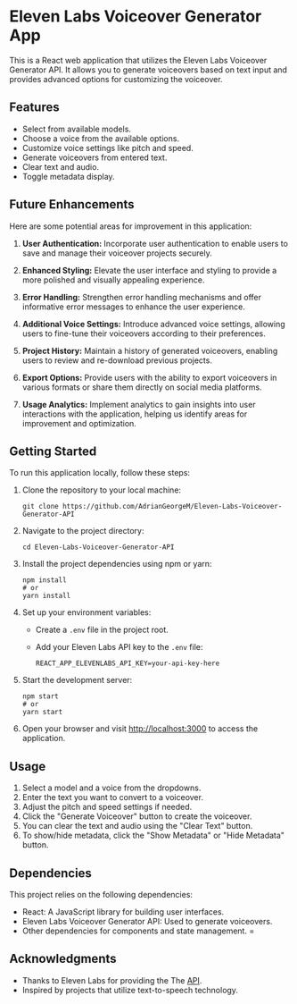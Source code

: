 # Eleven Labs Voiceover Generator App

This is a React web application that utilizes the Eleven Labs Voiceover Generator API. It allows you to generate voiceovers based on text input and provides advanced options for customizing the voiceover.

## Features

- Select from available models.
- Choose a voice from the available options.
- Customize voice settings like pitch and speed.
- Generate voiceovers from entered text.
- Clear text and audio.
- Toggle metadata display.

## Future Enhancements
Here are some potential areas for improvement in this application:

1. **User Authentication:** Incorporate user authentication to enable users to save and manage their voiceover projects securely.

2. **Enhanced Styling:** Elevate the user interface and styling to provide a more polished and visually appealing experience.

3. **Error Handling:** Strengthen error handling mechanisms and offer informative error messages to enhance the user experience.

4. **Additional Voice Settings:** Introduce advanced voice settings, allowing users to fine-tune their voiceovers according to their preferences.

5. **Project History:** Maintain a history of generated voiceovers, enabling users to review and re-download previous projects.

6. **Export Options:** Provide users with the ability to export voiceovers in various formats or share them directly on social media platforms.

7. **Usage Analytics:** Implement analytics to gain insights into user interactions with the application, helping us identify areas for improvement and optimization.

## Getting Started

To run this application locally, follow these steps:

1. Clone the repository to your local machine:

   ```shell
   git clone https://github.com/AdrianGeorgeM/Eleven-Labs-Voiceover-Generator-API
   ```

2. Navigate to the project directory:

   ```shell
   cd Eleven-Labs-Voiceover-Generator-API
   ```

3. Install the project dependencies using npm or yarn:

   ```shell
   npm install
   # or
   yarn install
   ```

4. Set up your environment variables:

   - Create a `.env` file in the project root.
   - Add your Eleven Labs API key to the `.env` file:

     ```
     REACT_APP_ELEVENLABS_API_KEY=your-api-key-here
     ```

5. Start the development server:

   ```shell
   npm start
   # or
   yarn start
   ```

6. Open your browser and visit [http://localhost:3000](http://localhost:3000) to access the application.

## Usage

1. Select a model and a voice from the dropdowns.
2. Enter the text you want to convert to a voiceover.
3. Adjust the pitch and speed settings if needed.
4. Click the "Generate Voiceover" button to create the voiceover.
5. You can clear the text and audio using the "Clear Text" button.
6. To show/hide metadata, click the "Show Metadata" or "Hide Metadata" button.
   
## Dependencies

This project relies on the following dependencies:

- React: A JavaScript library for building user interfaces.
- Eleven Labs Voiceover Generator API: Used to generate voiceovers.
- Other dependencies for components and state management.
=
## Acknowledgments

- Thanks to Eleven Labs for providing the The [API](https://docs.elevenlabs.io/api-reference/quick-start/introduction).
- Inspired by projects that utilize text-to-speech technology.
